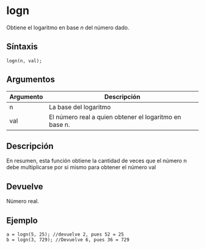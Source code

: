 # logn

Obtiene el logaritmo en base _n_ del número dado.

## Síntaxis

  
```gml  
logn(n, val);  
```  

## Argumentos

Argumento|Descripción|  
---|---|  
n|La base del logaritmo|  
val|El número real a quien obtener el logaritmo en base n.|  

## Descripción

En resumen, esta función obtiene la cantidad de veces que el número n debe multiplicarse por sí mismo para obtener el número val

## Devuelve

Número real.

## Ejemplo

  
```gml  
a = logn(5, 25); //devuelve 2, pues 52 = 25  
b = logn(3, 729); //Devuelve 6, pues 36 = 729  
```
